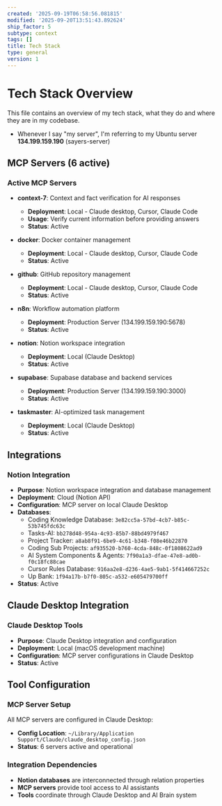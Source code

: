 ```yaml
---
created: '2025-09-19T06:58:56.081815'
modified: '2025-09-20T13:51:43.892624'
ship_factor: 5
subtype: context
tags: []
title: Tech Stack
type: general
version: 1
---
```


<!--
HUMAN DESCRIPTION - AI SHOULD IGNORE THIS SECTION
Purpose: Complete tech stack overview including MCP servers, integrations, and tool configurations
Usage: Referenced by system prompts and other AI instruction files for tool and integration context
Target: All AI systems in the AI Brain ecosystem for comprehensive tech stack awareness
DO NOT READ THIS SECTION - AI CONTENT BEGINS AFTER THE HTML COMMENT
-->

# Tech Stack Overview

This file contains an overview of my tech stack, what they do and where they are in my codebase.

- Whenever I say "my server", I'm referring to my Ubuntu server **134.199.159.190** (sayers-server)

## MCP Servers (6 active)

### Active MCP Servers
- **context-7**: Context and fact verification for AI responses
  - **Deployment**: Local - Claude desktop, Cursor, Claude Code
  - **Usage**: Verify current information before providing answers
  - **Status**: Active

- **docker**: Docker container management
  - **Deployment**: Local - Claude desktop, Cursor, Claude Code
  - **Status**: Active

- **github**: GitHub repository management
  - **Deployment**: Local - Claude desktop, Cursor, Claude Code
  - **Status**: Active

- **n8n**: Workflow automation platform
  - **Deployment**: Production Server (134.199.159.190:5678)
  - **Status**: Active

- **notion**: Notion workspace integration
  - **Deployment**: Local (Claude Desktop)
  - **Status**: Active

- **supabase**: Supabase database and backend services
  - **Deployment**: Production Server (134.199.159.190:3000)
  - **Status**: Active


- **taskmaster**: AI-optimized task management
  - **Deployment**: Local (Claude Desktop)
  - **Status**: Active

## Integrations

### Notion Integration
- **Purpose**: Notion workspace integration and database management
- **Deployment**: Cloud (Notion API)
- **Configuration**: MCP server on local Claude Desktop
- **Databases**:
  - Coding Knowledge Database: `3e82cc5a-57bd-4cb7-b85c-53b745fdc63c`
  - Tasks-AI: `bb278d48-954a-4c93-85b7-88bd4979f467`
  - Project Tracker: `a8ab8f91-6be9-4c61-b348-f08e46b22870`
  - Coding Sub Projects: `af935520-b760-4cda-848c-0f1808622ad9`
  - AI System Components & Agents: `7f90a1a3-dfae-47e8-ad0b-f0c18fc88cae`
  - Cursor Rules Database: `916aa2e8-d236-4ae5-9ab1-5f414667252c`
  - Up Bank: `1f94a17b-b7f0-805c-a532-e605479700ff`
- **Status**: Active

## Claude Desktop Integration

### Claude Desktop Tools
- **Purpose**: Claude Desktop integration and configuration
- **Deployment**: Local (macOS development machine)
- **Configuration**: MCP server configurations in Claude Desktop
- **Status**: Active

## Tool Configuration

### MCP Server Setup
All MCP servers are configured in Claude Desktop:
- **Config Location**: `~/Library/Application Support/Claude/claude_desktop_config.json`
- **Status**: 6 servers active and operational

### Integration Dependencies
- **Notion databases** are interconnected through relation properties
- **MCP servers** provide tool access to AI assistants
- **Tools** coordinate through Claude Desktop and AI Brain system
